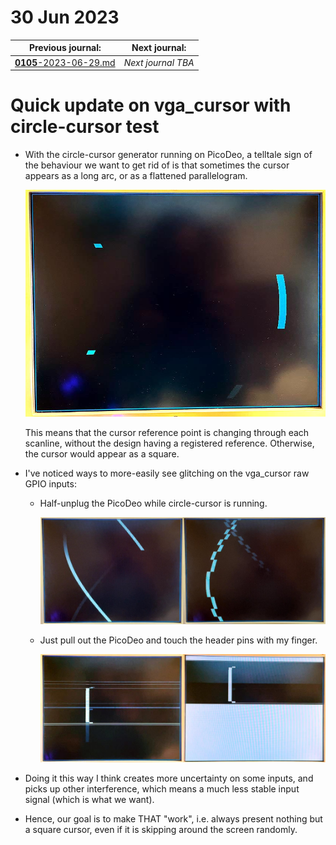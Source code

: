 # 30 Jun 2023

| Previous journal: | Next journal: |
|-|-|
| [**0105**-2023-06-29.md](./0105-2023-06-29.md) | *Next journal TBA* |

# Quick update on vga_cursor with circle-cursor test

*   With the circle-cursor generator running on PicoDeo, a telltale sign of the behaviour
    we want to get rid of is that sometimes the cursor appears as a long arc, or as a
    flattened parallelogram.

    ![Glitching circle](./i/0106-circle.jpg)

    This means that the cursor reference point is changing through each
    scanline, without the design having a registered reference.
    Otherwise, the cursor would appear as a square.

*   I've noticed ways to more-easily see glitching on the vga_cursor raw GPIO inputs:
    *   Half-unplug the PicoDeo while circle-cursor is running.

        ![Glitching caused by levering out the PicoDeo part-way](./i/0106-lever.jpg)

    *   Just pull out the PicoDeo and touch the header pins with my finger.

        ![Glitching caused by finger touch](./i/0106-finger.jpg)

*   Doing it this way I think creates more uncertainty on some inputs, and picks up other
    interference, which means a much less stable input signal (which is what we want).
*   Hence, our goal is to make THAT "work", i.e. always present nothing but a square cursor,
    even if it is skipping around the screen randomly.

